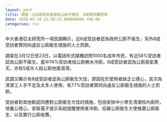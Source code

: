 ```yaml
---
layout: post
title: 調查：近6成受訪者認為公廁不衞生　8成贊同要罰款
date: 2020-05-18 15:58:13.000000000 +08:00
categories: rss
---
```


中大香港亞太研究所一項民調顯示，近6成受訪者認為政府公廁不衞生，另外8成受訪者贊同向違反公廁衞生措施的人士罰款。

調查在3月12日至23日，以電話形式隨機訪問1000名成年市民，有近58%受訪者認為公廁不衞生，當中74%受訪者指公廁無水沖廁，6成受訪者認為公廁臭氣熏天，亦有5成半人指公廁地面濕滑。

民調又顯示有8成受訪者認為公廁衞生欠佳，原因在於使用者缺乏公德心，其次為清潔工人手不足及太多人使用，有77%受訪者贊同向違反公廁衞生措施的人士罰款。

受訪者對其他較認同應對公廁衞生欠佳的措施，包括安排中小學生清潔校內廁所，培養公德心、安裝電子提示系統提醒使用者沖廁、招募公廁衞生大使推廣公廁衞生，以及實行公廁收費。
